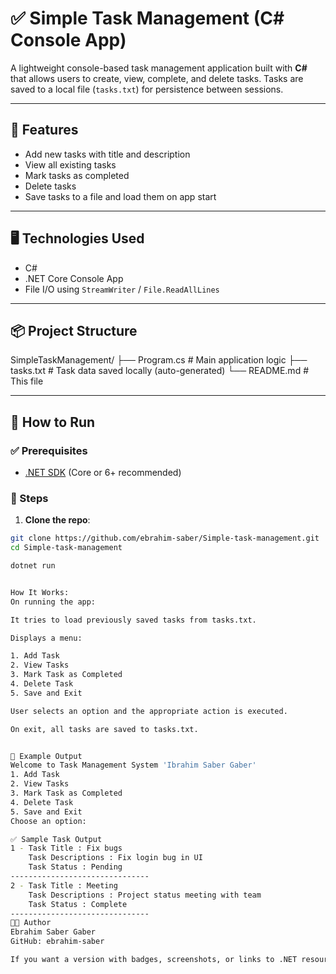 # ✅ Simple Task Management (C# Console App)

A lightweight console-based task management application built with **C#** that allows users to create, view, complete, and delete tasks. Tasks are saved to a local file (`tasks.txt`) for persistence between sessions.

---

## 🧩 Features

- Add new tasks with title and description
- View all existing tasks
- Mark tasks as completed
- Delete tasks
- Save tasks to a file and load them on app start

---

## 🖥️ Technologies Used

- C#
- .NET Core Console App
- File I/O using `StreamWriter` / `File.ReadAllLines`

---

## 📦 Project Structure
SimpleTaskManagement/
├── Program.cs # Main application logic
├── tasks.txt # Task data saved locally (auto-generated)
└── README.md # This file



---

## 🚀 How to Run

### ✅ Prerequisites

- [.NET SDK](https://dotnet.microsoft.com/download) (Core or 6+ recommended)

### 🏁 Steps

1. **Clone the repo**:

```bash
git clone https://github.com/ebrahim-saber/Simple-task-management.git
cd Simple-task-management

dotnet run


How It Works:
On running the app:

It tries to load previously saved tasks from tasks.txt.

Displays a menu:

1. Add Task
2. View Tasks
3. Mark Task as Completed
4. Delete Task
5. Save and Exit

User selects an option and the appropriate action is executed.

On exit, all tasks are saved to tasks.txt.


📄 Example Output
Welcome to Task Management System 'Ibrahim Saber Gaber'
1. Add Task
2. View Tasks
3. Mark Task as Completed
4. Delete Task
5. Save and Exit
Choose an option:

✅ Sample Task Output
1 - Task Title : Fix bugs
    Task Descriptions : Fix login bug in UI
    Task Status : Pending
-------------------------------
2 - Task Title : Meeting
    Task Descriptions : Project status meeting with team
    Task Status : Complete
-------------------------------
🧑‍💻 Author
Ebrahim Saber Gaber
GitHub: ebrahim-saber

If you want a version with badges, screenshots, or links to .NET resources, I can enhance it further. Let me know if you plan to turn this into a web or desktop version—I’ll guide you next.

